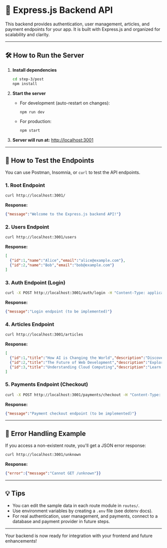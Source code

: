 # 🚀 Express.js Backend API

This backend provides authentication, user management, articles, and payment endpoints for your app. It is built with Express.js and organized for scalability and clarity.

---

## 🛠️ How to Run the Server

1. **Install dependencies**
   ```bash
   cd step-3/post
   npm install
   ```

2. **Start the server**
   - For development (auto-restart on changes):
     ```bash
     npm run dev
     ```
   - For production:
     ```bash
     npm start
     ```

3. **Server will run at:**
   [http://localhost:3001](http://localhost:3001)

---

## 🧪 How to Test the Endpoints

You can use Postman, Insomnia, or `curl` to test the API endpoints.

### 1. Root Endpoint
```bash
curl http://localhost:3001/
```
**Response:**
```json
{"message":"Welcome to the Express.js backend API!"}
```

### 2. Users Endpoint
```bash
curl http://localhost:3001/users
```
**Response:**
```json
[
  {"id":1,"name":"Alice","email":"alice@example.com"},
  {"id":2,"name":"Bob","email":"bob@example.com"}
]
```

### 3. Auth Endpoint (Login)
```bash
curl -X POST http://localhost:3001/auth/login -H "Content-Type: application/json" -d '{"email":"test@example.com","password":"123456"}'
```
**Response:**
```json
{"message":"Login endpoint (to be implemented)"}
```

### 4. Articles Endpoint
```bash
curl http://localhost:3001/articles
```
**Response:**
```json
[
  {"id":1,"title":"How AI is Changing the World","description":"Discover the latest trends in AI."},
  {"id":2,"title":"The Future of Web Development","description":"Explore new technologies and frameworks."},
  {"id":3,"title":"Understanding Cloud Computing","description":"Learn the basics of cloud computing."}
]
```

### 5. Payments Endpoint (Checkout)
```bash
curl -X POST http://localhost:3001/payments/checkout -H "Content-Type: application/json" -d '{"amount":1000}'
```
**Response:**
```json
{"message":"Payment checkout endpoint (to be implemented)"}
```

---

## 🐛 Error Handling Example

If you access a non-existent route, you'll get a JSON error response:
```bash
curl http://localhost:3001/unknown
```
**Response:**
```json
{"error":{"message":"Cannot GET /unknown"}}
```

---

## 💡 Tips
- You can edit the sample data in each route module in `routes/`.
- Use environment variables by creating a `.env` file (see dotenv docs).
- For real authentication, user management, and payments, connect to a database and payment provider in future steps.

---

Your backend is now ready for integration with your frontend and future enhancements! 